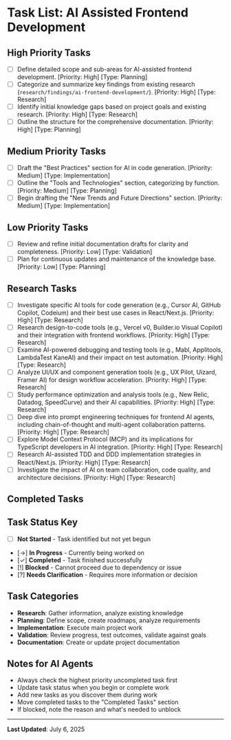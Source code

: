 # Task List: AI Assisted Frontend Development

## High Priority Tasks

- [ ] Define detailed scope and sub-areas for AI-assisted frontend development. [Priority: High] [Type: Planning]
- [ ] Categorize and summarize key findings from existing research (`research/findings/ai-frontend-development/`). [Priority: High] [Type: Research]
- [ ] Identify initial knowledge gaps based on project goals and existing research. [Priority: High] [Type: Research]
- [ ] Outline the structure for the comprehensive documentation. [Priority: High] [Type: Planning]

## Medium Priority Tasks

- [ ] Draft the "Best Practices" section for AI in code generation. [Priority: Medium] [Type: Implementation]
- [ ] Outline the "Tools and Technologies" section, categorizing by function. [Priority: Medium] [Type: Planning]
- [ ] Begin drafting the "New Trends and Future Directions" section. [Priority: Medium] [Type: Implementation]

## Low Priority Tasks

- [ ] Review and refine initial documentation drafts for clarity and completeness. [Priority: Low] [Type: Validation]
- [ ] Plan for continuous updates and maintenance of the knowledge base. [Priority: Low] [Type: Planning]

## Research Tasks

- [ ] Investigate specific AI tools for code generation (e.g., Cursor AI, GitHub Copilot, Codeium) and their best use cases in React/Next.js. [Priority: High] [Type: Research]
- [ ] Research design-to-code tools (e.g., Vercel v0, Builder.io Visual Copilot) and their integration with frontend workflows. [Priority: High] [Type: Research]
- [ ] Examine AI-powered debugging and testing tools (e.g., Mabl, Applitools, LambdaTest KaneAI) and their impact on test automation. [Priority: High] [Type: Research]
- [ ] Analyze UI/UX and component generation tools (e.g., UX Pilot, Uizard, Framer AI) for design workflow acceleration. [Priority: High] [Type: Research]
- [ ] Study performance optimization and analysis tools (e.g., New Relic, Datadog, SpeedCurve) and their AI capabilities. [Priority: High] [Type: Research]
- [ ] Deep dive into prompt engineering techniques for frontend AI agents, including chain-of-thought and multi-agent collaboration patterns. [Priority: High] [Type: Research]
- [ ] Explore Model Context Protocol (MCP) and its implications for TypeScript developers in AI integration. [Priority: High] [Type: Research]
- [ ] Research AI-assisted TDD and DDD implementation strategies in React/Next.js. [Priority: High] [Type: Research]
- [ ] Investigate the impact of AI on team collaboration, code quality, and architecture decisions. [Priority: High] [Type: Research]

## Completed Tasks

## Task Status Key

- [ ] **Not Started** - Task identified but not yet begun
- [→] **In Progress** - Currently being worked on
- [✓] **Completed** - Task finished successfully
- [!] **Blocked** - Cannot proceed due to dependency or issue
- [?] **Needs Clarification** - Requires more information or decision

## Task Categories

- **Research**: Gather information, analyze existing knowledge
- **Planning**: Define scope, create roadmaps, analyze requirements  
- **Implementation**: Execute main project work
- **Validation**: Review progress, test outcomes, validate against goals
- **Documentation**: Create or update project documentation

## Notes for AI Agents

- Always check the highest priority uncompleted task first
- Update task status when you begin or complete work
- Add new tasks as you discover them during work
- Move completed tasks to the "Completed Tasks" section
- If blocked, note the reason and what's needed to unblock

---

**Last Updated**: July 6, 2025